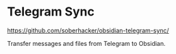 # Telegram Sync

https://github.com/soberhacker/obsidian-telegram-sync/

Transfer messages and files from Telegram to Obsidian.
